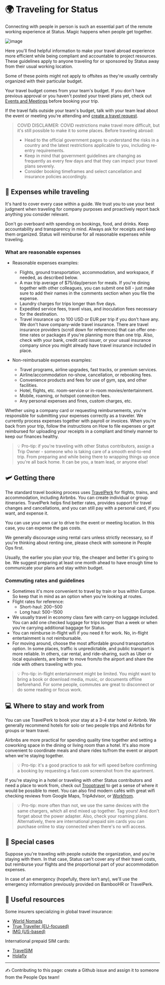 # 🌍 Traveling for Status

Connecting with people in person is such an essential part of the remote working experience at Status. Magic happens when people get together. 

![image](team-gallery.jpg)

Here you'll find helpful information to make your travel abroad experience more efficient while being compliant and accountable to project resources. These guidelines apply to anyone traveling for or sponsored by Status away from their usual working location. 

Some of these points might not apply to offsites as they're usually centrally organized with their particular budget.

Your travel budget comes from your team's budget. If you don't have previous approval or you haven't posted your travel plans yet, check out [Events and Meetings]("") before booking your trip. 

If the travel falls outside your team's budget, talk with your team lead about the event or meeting you're attending and [create a travel request]("").


> COVID DISCLAIMER: COVID restrictions make travel more difficult, but it's still possible to make it to some places. Before traveling abroad:
> * Head to the official government pages to understand the risks in a country and the latest restrictions applicable to you, including re-entry requirements.
> * Keep in mind that government guidelines are changing as frequently as every few days and that they can impact your travel plans severely.
> * Consider booking timeframes and select cancellation and insurance policies accordingly.


## 💸 Expenses while traveling

It's hard to cover every case within a guide. We trust you to use your best judgment when traveling for company purposes and proactively report back anything you consider relevant. 

Don't go overboard with spending on bookings, food, and drinks. Keep accountability and transparency in mind. Always ask for receipts and keep them organized. Status will reimburse for all reasonable expenses while traveling. 


### What are reasonable expenses

* Reasonable expenses examples:

   * Flights, ground transportation, accommodation, and workspace, if needed, as described below.
   * A max trip average of $75/day/person for meals. If you're dining together with other colleagues, you can submit one bill - just make sure to add their names in the comments section when you file the expense.
   * Laundry charges for trips longer than five days.
   * Expedited service fees, travel visas, and inoculation fees necessary for the destination.
   * Travel insurance up to 100 USD or EUR per trip if you don't have any. We don't have company-wide travel insurance. There are travel insurance providers (scroll down for references) that can offer one-time rates or packages if you're planning more than one trip. Also, check with your bank, credit card issuer, or your usual insurance company since you might already have travel insurance included in place.

* Non-reimbursable expenses examples:

   * Travel programs, airline upgrades, fast tracks, or premium services.
   * Airline/accommodation no-show, cancellation, or rebooking fees.
   * Convenience products and fees for use of gym, spa, and other facilities.
   * Hotel, flights, etc. room-service or in-room movies/entertainment.
   * Mobile, roaming, or hotspot conneciton fees.
   * Any personal expenses and fines, custom charges, etc.

Whether using a company card or requesting reimbursements, you're responsible for submitting your expenses correctly as a traveler. We currently process expenses together with payroll or invoices. When you're back from your trip, follow the instructions on How to file expenses or get reimbursed for uploading your receipts in a compliant and timely manner to keep our finances healthy. 


> 💡 Pro-tip: if you're traveling with other Status contributors, assign a Trip Owner - someone who is taking care of a smooth end-to-end trip. From preparing and while being there to wrapping things up once you're all back home. It can be you, a team lead, or anyone else! 


## 🛩 Getting there

The standard travel booking process uses [TravelPerk]("") for flights, trains, and accommodation, including Airbnbs. You can create individual or group itineraries. TravelPerk helps find better rates, provides support for travel changes and cancellations, and you can still pay with a personal card, if you want, and expense it. 

You can use your own car to drive to the event or meeting location. In this case, you can expense the gas costs. 

We generally discourage using rental cars unless strictly necessary, so if you're thinking about renting one, please check with someone in People Ops first.

Usually, the earlier you plan your trip, the cheaper and better it's going to be. We suggest preparing at least one month ahead to have enough time to communicate your plans and stay within budget. 


### Commuting rates and guidelines

* Sometimes it's more convenient to travel by train or bus within Europe. So keep that in mind as an option when you're looking at routes.
* Flight rates for reference:
   * Short-haul: $200-$500
   * Long haul: $500-$1500
* We usually travel in economy class fare with carry-on luggage included. You can add one checked luggage for trips longer than a week or when you're carrying additional baggage for Status.
* You can reimburse in-flight wifi if you need it for work. No, in-flight entertainment is not reimbursable.
* For moving around, choose the most affordable ground transportation option. In some places, traffic is unpredictable, and public transport is more reliable. In others, car rental, and ride-sharing, such as Uber or local equivalents, are better to move from/to the airport and share the ride with others traveling with you.


> 💡 Pro-tip: in-flight entertainment might be limited. You might want to bring a book or download media, music, or documents offline beforehand. For some people, commutes are great to disconnect or do some reading or focus work.


## 💻 Where to stay and work from

You can use TravelPerk to book your stay at a 3-4 star hotel or Airbnb. We generally recommend hotels for solo or two people trips and Airbnbs for groups or team travel. 

Airbnbs are more practical for spending quality time together and setting a coworking space in the dining or living room than a hotel. It's also more convenient to coordinate meals and share rides to/from the event or airport when we're staying together.


> 💡 Pro-tip: it's a good practice to ask for wifi speed before confirming a booking by requesting a fast.com screenshot from the apartment.


If you're staying in a hotel or traveling with other Status contributors and need a place to work from, check out [Trooptravel]("https://discuss.status.im/t/finding-meetup-locations/2218") to get a sense of where it would be possible to meet. You can also find modern cafés with great wifi checking reviews from Google Maps, TripAdvisor, or [Workfrom]("https://workfrom.co").


> 💡 Pro-tip: more often than not, we use the same devices with the same chargers, which all end mixed up together. Tag yours! And don't forget about the power adapter. Also, check your roaming plans. Alternatively, there are international prepaid sim cards you can purchase online to stay connected when there's no wifi access. 


## 🚨 Special cases

Suppose you're traveling with people outside the organization, and you're staying with them. In that case, Status can't cover any of their travel costs, but reimburse your flights and the proportional part of your accommodation expenses. 

In case of an emergency (hopefully, there isn't any), we'll use the emergency information previously provided on BambooHR or TravelPerk.


## 📌 Useful resources

Some insurers specializing in global travel insurance:

* [World Nomads]("https://worldnomads.com")
* [True Traveller (EU-focused)]("https://www.truetraveller.com")
* [IMG (US-based)]("https://www.imglobal.com/travel-medical-insurance/patriot-travel-medical-insurance")

International prepaid SIM cards:

* [TravelSIM]("https://travelsim.com")
* [Holafly]("https://holafly.com")


*****

✍️ Contributing to this page: create a Github issue and assign it to someone from the People Ops team!
